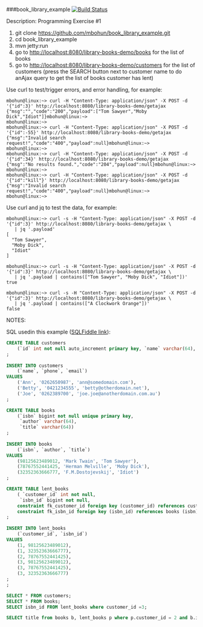 ###book_library_example [![Build Status](https://travis-ci.org/mbohun/book_library_example.svg?branch=master)](https://travis-ci.org/mbohun/book_library_example)

Description: Programming Exercise #1

1. git clone https://github.com/mbohun/book_library_example.git
2. cd book_library_example
3. mvn jetty:run
4. go to [http://localhost:8080/library-books-demo/books](http://localhost:8080/library-books-demo/books) for the list of books
5. go to [http://localhost:8080/library-books-demo/customers](http://localhost:8080/library-books-demo/customers) for the list of customers (press the SEARCH button next to customer name to do anAjax query to get the list of books customer has lent)

Use curl to test/trigger errors, and error handling, for example:
```
mbohun@linux:~> curl -H "Content-Type: application/json" -X POST -d '{"id":3}' http://localhost:8080/library-books-demo/getajax
{"msg":"","code":"200","payload":["Tom Sawyer","Moby Dick","Idiot"]}mbohun@linux:~> 
mbohun@linux:~>
mbohun@linux:~> curl -H "Content-Type: application/json" -X POST -d '{"id":-55}' http://localhost:8080/library-books-demo/getajax
{"msg":"Invalid search request!","code":"400","payload":null}mbohun@linux:~> 
mbohun@linux:~> 
mbohun@linux:~> curl -H "Content-Type: application/json" -X POST -d '{"id":34}' http://localhost:8080/library-books-demo/getajax
{"msg":"No results found.","code":"204","payload":null}mbohun@linux:~> 
mbohun@linux:~>
mbohun@linux:~> curl -H "Content-Type: application/json" -X POST -d '{"id":"kill"}' http://localhost:8080/library-books-demo/getajax
{"msg":"Invalid search request!","code":"400","payload":null}mbohun@linux:~> 
mbohun@linux:~> 
```

Use curl and jq to test the data, for example:
```
mbohun@linux:~> curl -s -H "Content-Type: application/json" -X POST -d '{"id":3}' http://localhost:8080/library-books-demo/getajax \
   | jq '.payload'
[
  "Tom Sawyer",
  "Moby Dick",
  "Idiot"
]

mbohun@linux:~> curl -s -H "Content-Type: application/json" -X POST -d '{"id":3}' http://localhost:8080/library-books-demo/getajax \
   | jq '.payload | contains(["Tom Sawyer", "Moby Dick", "Idiot"])'
true

mbohun@linux:~> curl -s -H "Content-Type: application/json" -X POST -d '{"id":3}' http://localhost:8080/library-books-demo/getajax \
   | jq '.payload | contains(["A Clockwork Orange"])'
false
```

NOTES:

SQL usedin this example ([SQLFiddle link](http://sqlfiddle.com/#!2/aefe3/2)):
```sql
CREATE TABLE customers
	(`id` int not null auto_increment primary key, `name` varchar(64), `phone` varchar(32), `email` nvarchar(320) )
;
	
INSERT INTO customers
	(`name`, `phone`, `email`)
VALUES
	('Ann', '0262650987', 'ann@somedomain.com'),
    ('Betty', '0421234555', 'betty@otherdomain.net'),
    ('Joe', '0262389700', 'joe.joe@anotherdomain.com.au')
;

CREATE TABLE books
	(`isbn` bigint not null unique primary key,
     `author` varchar(64),
     `title` varchar(64))
;
	
INSERT INTO books
	(`isbn`, `author`, `title`)
VALUES
	(98125623489012, 'Mark Twain', 'Tom Sawyer'),
	(78767552441425, 'Herman Melville', 'Moby Dick'),
    (32352363666777, 'F.M.Dostojevskij', 'Idiot')
;

CREATE TABLE lent_books
	( `customer_id` int not null,
     `isbn_id` bigint not null,
    constraint fk_customer_id foreign key (customer_id) references customers (id),
    constraint fk_isbn_id foreign key (isbn_id) references books (isbn))
;
	
INSERT INTO lent_books
	(`customer_id`, `isbn_id`)
VALUES
	(1, 98125623489012),
    (1, 32352363666777),
    (2, 78767552441425),
    (3, 98125623489012),
    (3, 78767552441425),
    (3, 32352363666777)
;
;
```
```sql
SELECT * FROM customers;
SELECT * FROM books;
SELECT isbn_id FROM lent_books where customer_id =3;

SELECT title from books b, lent_books p where p.customer_id = 2 and b.isbn = p.isbn_id;
```
